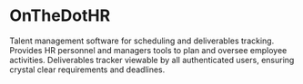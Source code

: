 # OnTheDotHR
Talent management software for scheduling and deliverables tracking. Provides HR personnel and managers tools to plan and oversee employee activities.
Deliverables tracker viewable by all authenticated users, ensuring crystal clear requirements and deadlines.
